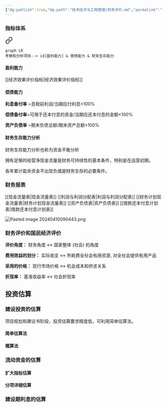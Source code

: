 ```yaml
---
{"dg-publish":true,"dg-path":"技术经济与工程管理/财务评价.md","permalink":"/技术经济与工程管理/财务评价/","dgPassFrontmatter":true,"noteIcon":"","created":"2024-04-16T13:01:27.475+08:00","updated":"2024-04-26T00:13:42.029+08:00"}
---
```


### 指标体系

<div class="transclusion internal-embed is-loaded"><a class="markdown-embed-link" href="//#791eee" aria-label="Open link"><svg xmlns="http://www.w3.org/2000/svg" width="24" height="24" viewBox="0 0 24 24" fill="none" stroke="currentColor" stroke-width="2" stroke-linecap="round" stroke-linejoin="round" class="svg-icon lucide-link"><path d="M10 13a5 5 0 0 0 7.54.54l3-3a5 5 0 0 0-7.07-7.07l-1.72 1.71"></path><path d="M14 11a5 5 0 0 0-7.54-.54l-3 3a5 5 0 0 0 7.07 7.07l1.71-1.71"></path></svg></a><div class="markdown-embed">



```mermaid
graph LR
考察和分析项目--> id[盈利能力] & 偿债能力 & 财务生存能力
```

</div></div>


#### 盈利能力
[[经济效果评价指标\|经济效果评价指标]]

#### 偿债能力
**利息备付率** =息税前利润/当期应付利息×100%

**偿债备付率**=可用于还本付息的资金/当期应还本付息的金额×100%

**资产负债率** =期末负债总额/期末资产总额×100%
#### 财务生存能力分析
财务生存能力分析也称为资金平衡分析 

拥有足够的经营净现金流量是财务可持续性的基本条件，特别是在运营初期。 

各年累计盈余资金不出现负值是财务生存的必要条件。


### 财务报表
[[现金流量表\|现金流量表]]
[[利润与利润分配表\|利润与利润分配表]]
[[财务计划现金流量表\|财务计划现金流量表]]
[[资产负债表\|资产负债表]]
[[借款还本付息计划表\|借款还本付息计划表]]

![Pasted image 20240410090443.png](/img/user/%E5%8A%9F%E8%83%BD%E6%80%A7%E6%96%87%E4%BB%B6%E5%A4%B9/%E8%BD%BD%E5%85%A5%E7%9A%84%E5%AA%92%E4%BD%93%E8%B5%84%E6%BA%90/Pasted%20image%2020240410090443.png)

### 财务评价和国民经济评价
**评价角度：**
财务角度 $\leftrightarrow$   国家整体 (社会) 的角度

**费用效益的划分：**
实际收支 $\leftrightarrow$ 所耗费全社会有用资源, 对全社会提供有用产品

**采用的价格：**
现行市场价格 $\leftrightarrow$ 机会成本和供求关系

**折现率：**
基准收益率 $\leftrightarrow$ 社会折现率

## 投资估算
### 建设投资的估算
项目规划和建议书阶段，投资估算要求精度低，可利用简单估算法。
#### 简单估算法
#### 概算法

### 流动资金的估算
#### 扩大指标估算

#### 分项详细估算

### 建设期利息的估算





